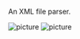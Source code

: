An XML file parser.

![picture](http://choonsiong.com/public/pic/xmlparser1.png)
![picture](http://choonsiong.com/public/pic/xmlparser3.png)
